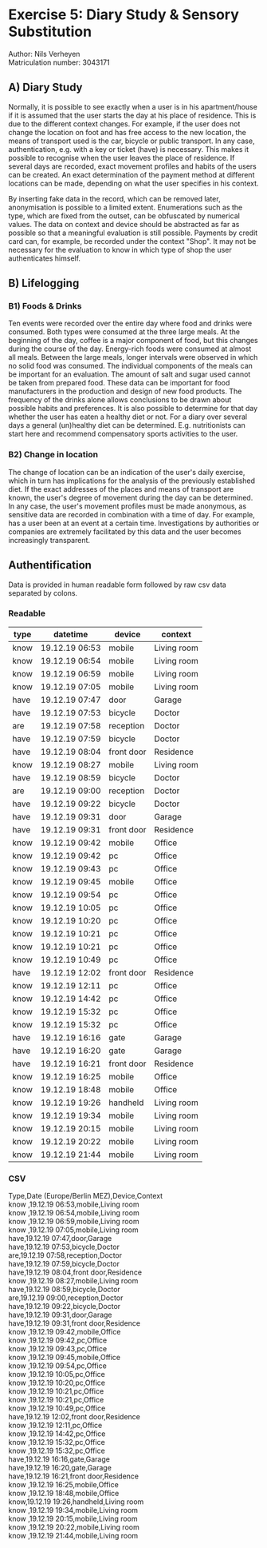 # Exercise 5: Diary Study & Sensory Substitution

Author: Nils Verheyen\
Matriculation number: 3043171

## A) Diary Study

Normally, it is possible to see exactly when a user is in his apartment/house if it is assumed that the user starts the day at his place of residence. This is due to the different context changes. For example, if the user does not change the location on foot and has free access to the new location, the means of transport used is the car, bicycle or public transport. In any case, authentication, e.g. with a key or ticket (have) is necessary. This makes it possible to recognise when the user leaves the place of residence. If several days are recorded, exact movement profiles and habits of the users can be created.
An exact determination of the payment method at different locations can be made, depending on what the user specifies in his context.

By inserting fake data in the record, which can be removed later, anonymisation is possible to a limited extent. Enumerations such as the type, which are fixed from the outset, can be obfuscated by numerical values. The data on context and device should be abstracted as far as possible so that a meaningful evaluation is still possible. Payments by credit card can, for example, be recorded under the context "Shop". It may not be necessary for the evaluation to know in which type of shop the user authenticates himself.

## B) Lifelogging

### B1) Foods & Drinks

Ten events were recorded over the entire day where food and drinks were consumed. Both types were consumed at the three large meals. At the beginning of the day, coffee is a major component of food, but this changes during the course of the day. Energy-rich foods were consumed at almost all meals. Between the large meals, longer intervals were observed in which no solid food was consumed. The individual components of the meals can be important for an evaluation. The amount of salt and sugar used cannot be taken from prepared food. These data can be important for food manufacturers in the production and design of new food products. The frequency of the drinks alone allows conclusions to be drawn about possible habits and preferences. It is also possible to determine for that day whether the user has eaten a healthy diet or not. For a diary over several days a general (un)healthy diet can be determined. E.g. nutritionists can start here and recommend compensatory sports activities to the user.

### B2) Change in location

The change of location can be an indication of the user's daily exercise, which in turn has implications for the analysis of the previously established diet. If the exact addresses of the places and means of transport are known, the user's degree of movement during the day can be determined. In any case, the user's movement profiles must be made anonymous, as sensitive data are recorded in combination with a time of day. For example, has a user been at an event at a certain time. Investigations by authorities or companies are extremely facilitated by this data and the user becomes increasingly transparent.

## Authentification

Data is provided in human readable form followed by raw csv data separated by colons.

### Readable

| type |    datetime    |   device   |   context   |
| ---- | -------------- | ---------- | ----------- |
| know | 19.12.19 06:53 | mobile     | Living room |
| know | 19.12.19 06:54 | mobile     | Living room |
| know | 19.12.19 06:59 | mobile     | Living room |
| know | 19.12.19 07:05 | mobile     | Living room |
| have | 19.12.19 07:47 | door       | Garage      |
| have | 19.12.19 07:53 | bicycle    | Doctor      |
| are  | 19.12.19 07:58 | reception  | Doctor      |
| have | 19.12.19 07:59 | bicycle    | Doctor      |
| have | 19.12.19 08:04 | front door | Residence   |
| know | 19.12.19 08:27 | mobile     | Living room |
| have | 19.12.19 08:59 | bicycle    | Doctor      |
| are  | 19.12.19 09:00 | reception  | Doctor      |
| have | 19.12.19 09:22 | bicycle    | Doctor      |
| have | 19.12.19 09:31 | door       | Garage      |
| have | 19.12.19 09:31 | front door | Residence   |
| know | 19.12.19 09:42 | mobile     | Office      |
| know | 19.12.19 09:42 | pc         | Office      |
| know | 19.12.19 09:43 | pc         | Office      |
| know | 19.12.19 09:45 | mobile     | Office      |
| know | 19.12.19 09:54 | pc         | Office      |
| know | 19.12.19 10:05 | pc         | Office      |
| know | 19.12.19 10:20 | pc         | Office      |
| know | 19.12.19 10:21 | pc         | Office      |
| know | 19.12.19 10:21 | pc         | Office      |
| know | 19.12.19 10:49 | pc         | Office      |
| have | 19.12.19 12:02 | front door | Residence   |
| know | 19.12.19 12:11 | pc         | Office      |
| know | 19.12.19 14:42 | pc         | Office      |
| know | 19.12.19 15:32 | pc         | Office      |
| know | 19.12.19 15:32 | pc         | Office      |
| have | 19.12.19 16:16 | gate       | Garage      |
| have | 19.12.19 16:20 | gate       | Garage      |
| have | 19.12.19 16:21 | front door | Residence   |
| know | 19.12.19 16:25 | mobile     | Office      |
| know | 19.12.19 18:48 | mobile     | Office      |
| know | 19.12.19 19:26 | handheld   | Living room |
| know | 19.12.19 19:34 | mobile     | Living room |
| know | 19.12.19 20:15 | mobile     | Living room |
| know | 19.12.19 20:22 | mobile     | Living room |
| know | 19.12.19 21:44 | mobile     | Living room |

### CSV

Type,Date (Europe/Berlin MEZ),Device,Context\
know ,19.12.19 06:53,mobile,Living room\
know ,19.12.19 06:54,mobile,Living room\
know ,19.12.19 06:59,mobile,Living room\
know ,19.12.19 07:05,mobile,Living room\
have,19.12.19 07:47,door,Garage\
have,19.12.19 07:53,bicycle,Doctor\
are,19.12.19 07:58,reception,Doctor\
have,19.12.19 07:59,bicycle,Doctor\
have,19.12.19 08:04,front door,Residence\
know ,19.12.19 08:27,mobile,Living room\
have,19.12.19 08:59,bicycle,Doctor\
are,19.12.19 09:00,reception,Doctor\
have,19.12.19 09:22,bicycle,Doctor\
have,19.12.19 09:31,door,Garage\
have,19.12.19 09:31,front door,Residence\
know ,19.12.19 09:42,mobile,Office\
know ,19.12.19 09:42,pc,Office\
know ,19.12.19 09:43,pc,Office\
know ,19.12.19 09:45,mobile,Office\
know ,19.12.19 09:54,pc,Office\
know ,19.12.19 10:05,pc,Office\
know ,19.12.19 10:20,pc,Office\
know ,19.12.19 10:21,pc,Office\
know ,19.12.19 10:21,pc,Office\
know ,19.12.19 10:49,pc,Office\
have,19.12.19 12:02,front door,Residence\
know ,19.12.19 12:11,pc,Office\
know ,19.12.19 14:42,pc,Office\
know ,19.12.19 15:32,pc,Office\
know ,19.12.19 15:32,pc,Office\
have,19.12.19 16:16,gate,Garage\
have,19.12.19 16:20,gate,Garage\
have,19.12.19 16:21,front door,Residence\
know ,19.12.19 16:25,mobile,Office\
know ,19.12.19 18:48,mobile,Office\
know,19.12.19 19:26,handheld,Living room\
know ,19.12.19 19:34,mobile,Living room\
know ,19.12.19 20:15,mobile,Living room\
know ,19.12.19 20:22,mobile,Living room\
know ,19.12.19 21:44,mobile,Living room
